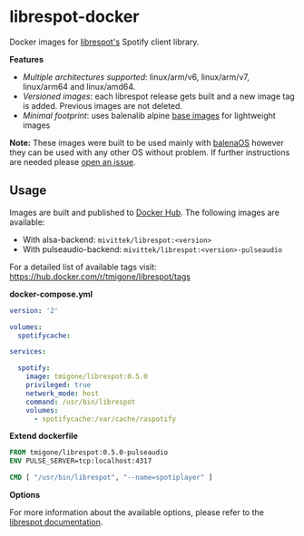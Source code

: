 # librespot-docker

Docker images for [librespot's](https://github.com/librespot-org/librespot) Spotify client library.

**Features**
- _Multiple architectures supported_: linux/arm/v6, linux/arm/v7, linux/arm64 and linux/amd64.
- _Versioned images_: each librespot release gets built and a new image tag is added. Previous images are not deleted.
- _Minimal footprint_: uses balenalib alpine [base images](https://www.balena.io/docs/reference/base-images/base-images/) for lightweight images


__Note:__ These images were built to be used mainly with [balenaOS](https://www.balena.io/os) however they can be used with any other OS without problem. If further instructions are needed please [open an issue](https://github.com/tmigone/librespot-docker/issues/new).

## Usage

Images are built and published to [Docker Hub](https://hub.docker.com/r/tmigone/librespot). The following images are available:
- With alsa-backend: `mivittek/librespot:<version>`
- With pulseaudio-backend: `mivittek/librespot:<version>-pulseaudio`

For a detailed list of available tags visit: https://hub.docker.com/r/tmigone/librespot/tags

**docker-compose.yml**

```yaml
version: '2'

volumes:
  spotifycache:

services:

  spotify:
    image: tmigone/librespot:0.5.0
    privileged: true
    network_mode: host
    command: /usr/bin/librespot
    volumes:
      - spotifycache:/var/cache/raspotify
```

**Extend dockerfile**

```Dockerfile
FROM tmigone/librespot:0.5.0-pulseaudio
ENV PULSE_SERVER=tcp:localhost:4317

CMD [ "/usr/bin/librespot", "--name=spotiplayer" ]
```

**Options**

For more information about the available options, please refer to the [librespot documentation](https://github.com/librespot-org/librespot/wiki/Options).
